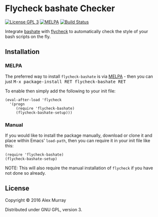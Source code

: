 # Flycheck bashate Checker

[![License GPL 3](https://img.shields.io/badge/license-GPL_3-green.svg)](http://www.gnu.org/licenses/gpl-3.0.txt)
[![MELPA](http://melpa.org/packages/flycheck-bashate-badge.svg)](http://melpa.org/#/flycheck-bashate)
[![Build Status](https://travis-ci.org/alexmurray/flycheck-bashate.svg?branch=master)](https://travis-ci.org/alexmurray/flycheck-bashate)

Integrate [bashate](https://github.com/openstack/bashate) with
[flycheck](http://www.flycheck.org) to automatically check the
style of your bash scripts on the fly.

## Installation

### MELPA

The preferred way to install `flycheck-bashate` is via
[MELPA](http://melpa.org) - then you can just <kbd>M-x package-install RET
flycheck-bashate RET</kbd>

To enable then simply add the following to your init file:

```emacs-lisp
(eval-after-load 'flycheck
  '(progn
     (require 'flycheck-bashate)
     (flycheck-bashate-setup)))
```

### Manual

If you would like to install the package manually, download or clone it and
place within Emacs' `load-path`, then you can require it in your init file like
this:

```emacs-lisp
(require 'flycheck-bashate)
(flycheck-bashate-setup)
```

NOTE: This will also require the manual installation of `flycheck` if you have
not done so already.

## License

Copyright © 2016 Alex Murray

Distributed under GNU GPL, version 3.

